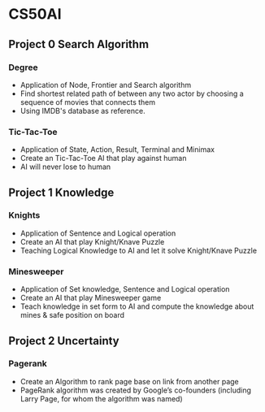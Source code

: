 # CS50AI

## Project 0 Search Algorithm

### Degree
- Application of Node, Frontier and Search algorithm
- Find shortest related path of between any two actor by choosing a sequence of movies that connects them
- Using IMDB's database as reference.

### Tic-Tac-Toe
- Application of State, Action, Result, Terminal and Minimax
- Create an Tic-Tac-Toe AI that play against human
- AI will never lose to human

## Project 1 Knowledge

### Knights
- Application of Sentence and Logical operation
- Create an AI that play Knight/Knave Puzzle 
- Teaching Logical Knowledge to AI and let it solve Knight/Knave Puzzle

### Minesweeper
- Application of Set knowledge, Sentence and Logical operation
- Create an AI that play Minesweeper game
- Teach knowledge in set form to AI and compute the knowledge about mines & safe position on board

## Project 2 Uncertainty

### Pagerank
- Create an Algorithm to rank page base on link from another page
- PageRank algorithm was created by Google’s co-founders (including Larry Page, for whom the algorithm was named)
